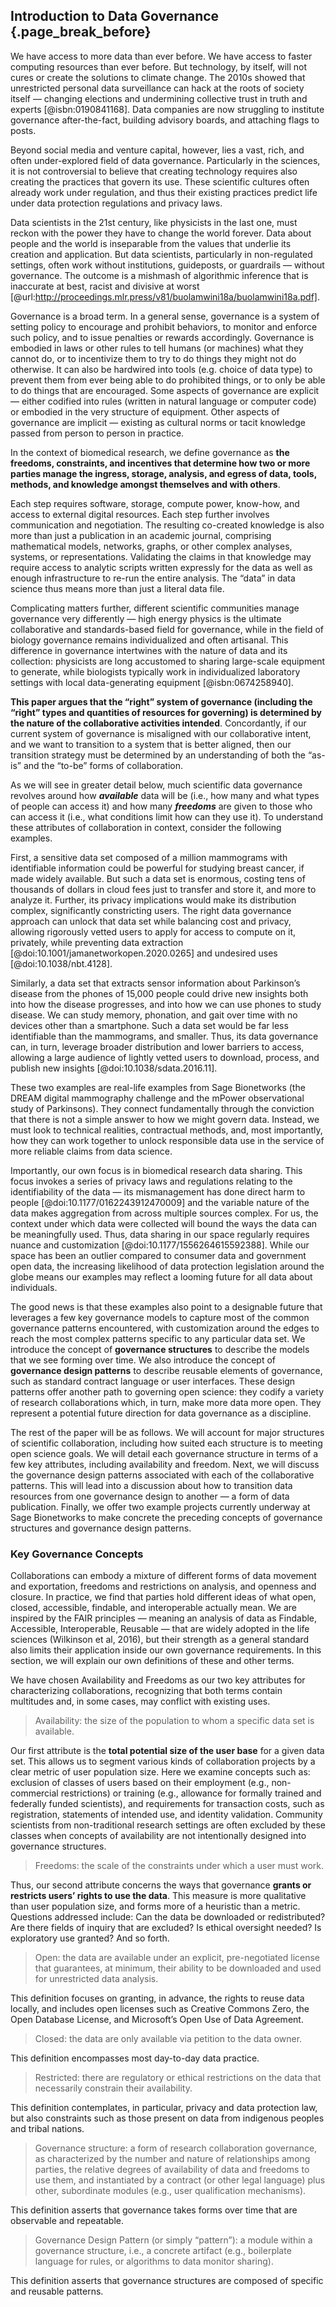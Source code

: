 ## Introduction to Data Governance {.page_break_before}

We have access to more data than ever before. We have access to faster computing resources than ever before. But technology, by itself, will not cures or create the solutions to climate change. The 2010s showed that unrestricted personal data surveillance can hack at the roots of society itself — changing elections and undermining collective trust in truth and experts [@isbn:0190841168]. Data companies are now struggling to institute governance after-the-fact, building advisory boards, and attaching flags to posts. 

Beyond social media and venture capital, however, lies a vast, rich, and often under-explored field of data governance. Particularly in the sciences, it is not controversial to believe that creating technology requires also creating the practices that govern its use. These scientific cultures often already work under regulation, and thus their existing practices predict life under data protection regulations and privacy laws. 

Data scientists in the 21st century, like physicists in the last one, must reckon with the power they have to change the world forever. Data about people and the world is inseparable from the values that underlie its creation and application. But data scientists, particularly in non-regulated settings, often work without institutions, guideposts, or guardrails — without governance. The outcome is a mishmash of algorithmic inference that is inaccurate at best, racist and divisive at worst [@url:http://proceedings.mlr.press/v81/buolamwini18a/buolamwini18a.pdf].

Governance is a broad term. In a general sense, governance is a system of setting policy to encourage and prohibit behaviors, to monitor and enforce such policy, and to issue penalties or rewards accordingly. Governance is embodied in laws or other rules to tell humans (or machines) what they cannot do, or to incentivize them to try to do things they might not do otherwise. It can also be hardwired into tools (e.g. choice of data type) to prevent them from ever being able to do prohibited things, or to only be able to do things that are encouraged. Some aspects of governance are explicit — either codified into rules (written in natural language or computer code) or embodied in the very structure of equipment. Other aspects of governance are implicit — existing as cultural norms or tacit knowledge passed from person to person in practice. 

In the context of biomedical research, we define governance as **the freedoms, constraints, and incentives that determine how two or more parties manage the ingress, storage, analysis, and egress of data, tools, methods, and knowledge amongst themselves and with others**.

Each step requires software, storage, compute power, know-how, and access to external digital resources. Each step further involves communication and negotiation. The resulting co-created knowledge is also more than just a publication in an academic journal, comprising mathematical models, networks, graphs, or other complex analyses, systems, or representations. Validating the claims in that knowledge may require access to analytic scripts written expressly for the data as well as enough infrastructure to re-run the entire analysis. The “data” in data science thus means more than just a literal data file. 

Complicating matters further, different scientific communities manage governance very differently — high energy physics is the ultimate collaborative and standards-based field for governance, while in the field of biology governance remains individualized and often artisanal. This difference in governance intertwines with the nature of data and its collection: physicists are long accustomed to sharing large-scale equipment to generate, while biologists typically work in individualized laboratory settings with local data-generating equipment [@isbn:0674258940].

**This paper argues that the “right” system of governance (including the “right” types and quantities of resources for governing) is determined by the nature of the collaborative activities intended**. Concordantly, if our current system of governance is misaligned with our collaborative intent, and we want to transition to a system that is better aligned, then our transition strategy must be determined by an understanding of both the “as-is” and the “to-be” forms of collaboration.

As we will see in greater detail below, much scientific data governance revolves around how _**available**_ data will be (i.e., how many and what types of people can access it) and how many _**freedoms**_ are given to those who can access it (i.e., what conditions limit how can they use it). To understand these attributes of collaboration in context, consider the following examples. 

First, a sensitive data set composed of a million mammograms with identifiable information could be powerful for studying breast cancer, if made widely available. But such a data set is enormous, costing tens of thousands of dollars in cloud fees just to transfer and store it, and more to analyze it. Further, its privacy implications would make its distribution complex, significantly constricting users. The right data governance approach can unlock that data set while balancing cost and privacy, allowing rigorously vetted users to apply for access to compute on it, privately, while preventing data extraction [@doi:10.1001/jamanetworkopen.2020.0265] and undesired uses [@doi:10.1038/nbt.4128].

Similarly, a data set that extracts sensor information about Parkinson’s disease from the phones of 15,000 people could drive new insights both into how the disease progresses, and into how we can use phones to study disease. We can study memory, phonation, and gait over time with no devices other than a smartphone. Such a data set would be far less identifiable than the mammograms, and smaller. Thus, its data governance can, in turn, leverage broader distribution and lower barriers to access, allowing a large audience of lightly vetted users to download, process, and publish new insights [@doi:10.1038/sdata.2016.11].

These two examples are real-life examples from Sage Bionetworks (the DREAM digital mammography challenge and the mPower observational study of Parkinsons). They connect fundamentally through the conviction that there is not a simple answer to how we might govern data. Instead, we must look to technical realities, contractual methods, and, most importantly, how they can work together to unlock responsible data use in the service of more reliable claims from data science. 

Importantly, our own focus is in biomedical research data sharing. This focus invokes a series of privacy laws and regulations relating to the identifiability of the data — its mismanagement has done direct harm to people [@doi:10.1177/0162243912470009] and the variable nature of the data makes aggregation from across multiple sources complex. For us, the context under which data were collected will bound the ways the data can be meaningfully used. Thus, data sharing in our space regularly requires nuance and customization [@doi:10.1177/1556264615592388]. While our space has been an outlier compared to consumer data and government open data, the increasing likelihood of data protection legislation around the globe means our examples may reflect a looming future for all data about individuals.

The good news is that these examples also point to a designable future that leverages a few key governance models to capture most of the common governance patterns encountered, with customization around the edges to reach the most complex patterns specific to any particular data set. We introduce the concept of **governance structures** to describe the models that we see forming over time. We also introduce the concept of **governance design patterns** to describe reusable elements of governance, such as standard contract language or user interfaces. These design patterns offer another path to governing open science: they codify a variety of research collaborations which, in turn, make more data more open. They represent a potential future direction for data governance as a discipline. 

The rest of the paper will be as follows. We will account for major structures of scientific collaboration, including how suited each structure is to meeting open science goals. We will detail each governance structure in terms of a few key attributes, including availability and freedom. Next, we will discuss the governance design patterns associated with each of the collaborative patterns. This will lead into a discussion about how to transition data resources from one governance design to another — a form of data publication. Finally, we offer two example projects currently underway at Sage Bionetworks to make concrete the preceding concepts of governance structures and governance design patterns.


### Key Governance Concepts

Collaborations can embody a mixture of different forms of data movement and exportation, freedoms and restrictions on analysis, and openness and closure. In practice, we find that parties hold different ideas of what open, closed, accessible, findable, and interoperable actually mean. We are inspired by the FAIR principles — meaning an analysis of data as Findable, Accessible, Interoperable, Reusable —  that are widely adopted in the life sciences (Wilkinson et al, 2016), but their strength as a general standard also limits their application inside our own governance requirements. In this section, we will explain our own definitions of these and other terms. 

We have chosen Availability and Freedoms as our two key attributes for characterizing collaborations, recognizing that both terms contain multitudes and, in some cases, may conflict with existing uses.  

> Availability: the size of the population to whom a specific data set is available. 

Our first attribute is the **total potential size of the user base** for a given data set. This allows us to segment various kinds of collaboration projects by a clear metric of user population size. Here we examine concepts such as: exclusion of classes of users based on their employment (e.g., non-commercial restrictions) or training (e.g., allowance for formally trained and federally funded scientists), and requirements for transaction costs, such as registration, statements of intended use, and identity validation. Community scientists from non-traditional research settings are often excluded by these classes when concepts of availability are not intentionally designed into governance structures.

> Freedoms: the scale of the constraints under which a user must work.

Thus, our second attribute concerns the ways that governance **grants or restricts users’ rights to use the data**. This measure is more qualitative than user population size, and forms more of a heuristic than a metric. Questions addressed include: Can the data be downloaded or redistributed? Are there fields of inquiry that are excluded? Is ethical oversight needed? Is exploratory use granted? And so forth. 

> Open: the data are available under an explicit, pre-negotiated license that guarantees, at minimum, their ability to be downloaded and used for unrestricted data analysis.

This definition focuses on granting, in advance, the rights to reuse data locally, and includes open licenses such as Creative Commons Zero, the Open Database License, and Microsoft’s Open Use of Data Agreement.

> Closed: the data are only available via petition to the data owner.

This definition encompasses most day-to-day data practice. 

> Restricted: there are regulatory or ethical restrictions on the data that necessarily constrain their availability.

This definition contemplates, in particular, privacy and data protection law, but also constraints such as those present on data from indigenous peoples and tribal nations.

> Governance structure: a form of research collaboration governance, as characterized by the number and nature of relationships among parties, the relative degrees of availability of data and freedoms to use them, and instantiated by a contract (or other legal language) plus other, subordinate modules (e.g., user qualification mechanisms).

This definition asserts that governance takes forms over time that are observable and repeatable. 

> Governance Design Pattern (or simply “pattern”): a module within a governance structure, i.e., a concrete artifact (e.g., boilerplate language for rules, or algorithms to data monitor sharing).

This definition asserts that governance structures are composed of specific and reusable patterns.
